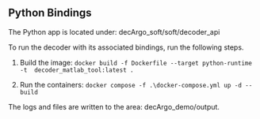 Python Bindings
---------------

The Python app is located under: decArgo_soft/soft/decoder_api


To run the decoder with its associated bindings, run the following steps.


1. Build the image: `docker build -f Dockerfile --target python-runtime -t  decoder_matlab_tool:latest .`

2. Run the containers: `docker compose -f .\docker-compose.yml up -d --build`

The logs and files are written to the area: decArgo_demo/output.

